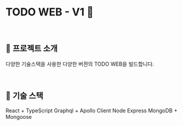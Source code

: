 # TODO WEB - V1 🚀

<br/>

## 🔎 프로젝트 소개

다양한 기술스택을 사용한 다양한 버젼의 TODO WEB을 빌드합니다.

<br/>

## 🧱 기술 스택

React + TypeScript
Graphql + Apollo Client
Node Express
MongoDB + Mongoose

<br/>
